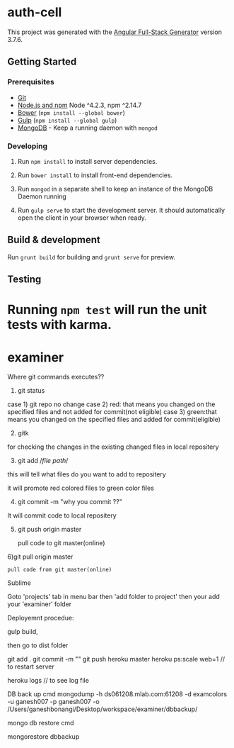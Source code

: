 
# auth-cell

This project was generated with the [Angular Full-Stack Generator](https://github.com/DaftMonk/generator-angular-fullstack) version 3.7.6.

## Getting Started

### Prerequisites

- [Git](https://git-scm.com/)
- [Node.js and npm](nodejs.org) Node ^4.2.3, npm ^2.14.7
- [Bower](bower.io) (`npm install --global bower`)
- [Gulp](http://gulpjs.com/) (`npm install --global gulp`)
- [MongoDB](https://www.mongodb.org/) - Keep a running daemon with `mongod`

### Developing

1. Run `npm install` to install server dependencies.

2. Run `bower install` to install front-end dependencies.

3. Run `mongod` in a separate shell to keep an instance of the MongoDB Daemon running

4. Run `gulp serve` to start the development server. It should automatically open the client in your browser when ready.

## Build & development

Run `grunt build` for building and `grunt serve` for preview.

## Testing

Running `npm test` will run the unit tests with karma.
=======
# examiner


Where git commands executes??


1) git status

case 1)
 git repo no change
case 2)
red: that means you changed on the specified files and not added for commit(not eligible)
case 3)
green:that means you changed on the specified files and added for commit(eligible)


2)  gitk

for checking the changes in the existing changed files in local repositery

3)   git add /*file path*/

this will tell what files do you want to add to repositery

it will promote red colored files to green color files

4) git commit -m "why you commit ??"

It will commit code to local repositery

5) git push origin master

	pull code to git master(online)

6)git pull origin master

	pull code from git master(online)

Sublime 

Goto 'projects' tab in menu bar then 'add folder to project' then your add your 'examiner' folder



Deployemnt procedue:


gulp build,

then go to dist folder

git add .
git commit -m ""
git push heroku master
 heroku ps:scale web=1  // to restart server

 heroku logs // to see log file

 DB back up cmd
 mongodump -h ds061208.mlab.com:61208 -d examcolors -u ganesh007 -p ganesh007 -o /Users/ganeshbonangi/Desktop/workspace/examiner/dbbackup/

 mongo db restore cmd

 mongorestore dbbackup
